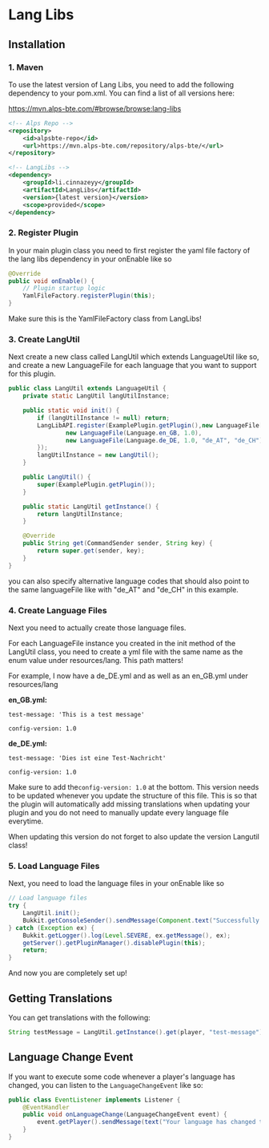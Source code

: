 # Lang Libs

## Installation

### 1. Maven

<p>To use the latest version of Lang Libs, you need to add the following dependency to your pom.xml. You can find a list of all versions here:</p>
<a href="https://mvn.alps-bte.com/#browse/browse:lang-libs">https://mvn.alps-bte.com/#browse/browse:lang-libs</a>

```xml
<!-- Alps Repo -->
<repository>
    <id>alpsbte-repo</id>
    <url>https://mvn.alps-bte.com/repository/alps-bte/</url>
</repository>
```

```xml
<!-- LangLibs -->
<dependency>
    <groupId>li.cinnazeyy</groupId>
    <artifactId>LangLibs</artifactId>
    <version>{latest version}</version>
    <scope>provided</scope>
</dependency>
```
### 2. Register Plugin
In your main plugin class you need to first register the yaml file factory of the lang libs dependency in your onEnable like so
```java
@Override
public void onEnable() {
    // Plugin startup logic
    YamlFileFactory.registerPlugin(this);
}
```
Make sure this is the YamlFileFactory class from LangLibs!

### 3. Create LangUtil

Next create a new class called LangUtil which extends LanguageUtil like so, and create a new LanguageFile for each language that you want to support for this plugin.
```java
public class LangUtil extends LanguageUtil {
    private static LangUtil langUtilInstance;

    public static void init() {
        if (langUtilInstance != null) return;
        LangLibAPI.register(ExamplePlugin.getPlugin(),new LanguageFile[]{
                new LanguageFile(Language.en_GB, 1.0),
                new LanguageFile(Language.de_DE, 1.0, "de_AT", "de_CH"),
        });
        langUtilInstance = new LangUtil();
    }

    public LangUtil() {
        super(ExamplePlugin.getPlugin());
    }

    public static LangUtil getInstance() {
        return langUtilInstance;
    }

    @Override
    public String get(CommandSender sender, String key) {
        return super.get(sender, key);
    }
}
```
you can also specify alternative language codes that should also point to the same languageFile like with "de_AT" and "de_CH" in this example.

### 4. Create Language Files

Next you need to actually create those language files.

For each LanguageFile instance you created in the init method of the LangUtil class, you need to create a yml file with the same name as the enum value under resources/lang. This path matters!

For example, I now have a de_DE.yml and as well as an en_GB.yml under resources/lang

**en_GB.yml:**
```
test-message: 'This is a test message'

config-version: 1.0
```

**de_DE.yml:**
```
test-message: 'Dies ist eine Test-Nachricht'

config-version: 1.0
```

Make sure to add the`config-version: 1.0` at the bottom.
This version needs to be updated whenever you update the structure of this file.
This is so that the plugin will automatically add missing translations when updating your plugin and you do not need to manually update every language file everytime. 

When updating this version do not forget to also update the version Langutil class!

### 5. Load Language Files

Next, you need to load the language files in your onEnable like so
```java
// Load language files
try {
    LangUtil.init();
    Bukkit.getConsoleSender().sendMessage(Component.text("Successfully loaded language files.", NamedTextColor.GREEN));
} catch (Exception ex) {
    Bukkit.getLogger().log(Level.SEVERE, ex.getMessage(), ex);
    getServer().getPluginManager().disablePlugin(this);
    return;
}
```

And now you are completely set up!

## Getting Translations

You can get translations with the following:
```java
String testMessage = LangUtil.getInstance().get(player, "test-message");
```

## Language Change Event

If you want to execute some code whenever a player's language has changed, you can listen to the `LanguageChangeEvent` like so:

```java
public class EventListener implements Listener {
    @EventHandler
    public void onLanguageChange(LanguageChangeEvent event) {
        event.getPlayer().sendMessage(text("Your language has changed to " + event.getLanguage().getName()));
    }
}
```
